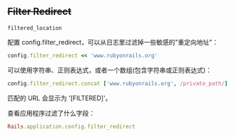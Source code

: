 ## ~~Filter Redirect~~

```
filtered_location
```

配置 config.filter_redirect，可以从日志里过滤掉一些敏感的"重定向地址"：

```ruby
config.filter_redirect << 'www.rubyonrails.org'
```

可以使用字符串、正则表达式，或者一个数组(包含字符串或正则表达式)：

```ruby
config.filter_redirect.concat ['www.rubyonrails.org', /private_path/]
```

匹配的 URL 会显示为 '[FILTERED]'。

查看应用程序过滤了什么字段：

```ruby
Rails.application.config.filter_redirect
```
